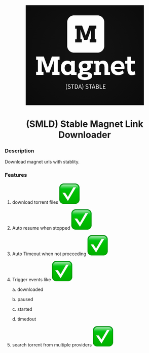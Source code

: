 
<center>
<img src="media/logo.png" alt="STDA) Stable Tor Api logo">

# (SMLD) Stable Magnet Link Downloader

</center>


### Description

Download magnet urls with stablity.

### Features

1. download torrent files ![available](media/check.png)
2. Auto resume when stopped ![available](media/check.png)
3. Auto Timeout when not procceding ![available](media/check.png)
4. Trigger events like ![available](media/check.png)

    a. downloaded

    b. paused

    c. started
    
    d. timedout

5. search torrent from multiple providers ![available](media/check.png)

<!-- Security scan triggered at 2025-09-01 23:09:57 -->

<!-- Security scan triggered at 2025-09-01 23:13:19 -->

<!-- Security scan triggered at 2025-09-02 00:10:44 -->

<!-- Security scan triggered at 2025-09-02 01:47:45 -->

<!-- Security scan triggered at 2025-09-02 02:00:27 -->
